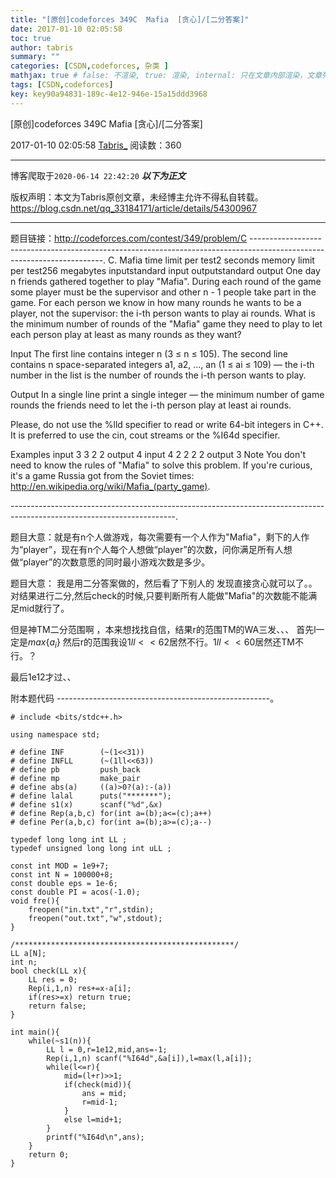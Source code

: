 ```yaml
---
title: "[原创]codeforces 349C  Mafia  [贪心]/[二分答案]"
date: 2017-01-10 02:05:58
toc: true
author: tabris
summary: ""
categories: [CSDN,codeforces, 杂类 ]
mathjax: true # false: 不渲染, true: 渲染, internal: 只在文章内部渲染，文章列表中不渲染
tags: [CSDN,codeforces]
key: key90a94831-189c-4e12-946e-15a15ddd3968
---
```


[原创]codeforces 349C  Mafia  [贪心]/[二分答案]

2017-01-10 02:05:58  [Tabris_](https://me.csdn.net/qq_33184171) 阅读数：360

---

博客爬取于`2020-06-14 22:42:20`
***以下为正文***

版权声明：本文为Tabris原创文章，未经博主允许不得私自转载。
https://blog.csdn.net/qq_33184171/article/details/54300967

<!-- more -->

---

题目链接：http://codeforces.com/contest/349/problem/C
-----------------------------------------------------------------------------------------------------------------------.
C. Mafia
time limit per test2 seconds
memory limit per test256 megabytes
inputstandard input
outputstandard output
One day n friends gathered together to play "Mafia". During each round of the game some player must be the supervisor and other n - 1 people take part in the game. For each person we know in how many rounds he wants to be a player, not the supervisor: the i-th person wants to play ai rounds. What is the minimum number of rounds of the "Mafia" game they need to play to let each person play at least as many rounds as they want?

Input
The first line contains integer n (3 ≤ n ≤ 105). The second line contains n space-separated integers a1, a2, ..., an (1 ≤ ai ≤ 109) — the i-th number in the list is the number of rounds the i-th person wants to play.

Output
In a single line print a single integer — the minimum number of game rounds the friends need to let the i-th person play at least ai rounds.

Please, do not use the %lld specifier to read or write 64-bit integers in С++. It is preferred to use the cin, cout streams or the %I64d specifier.

Examples
input
3
3 2 2
output
4
input
4
2 2 2 2
output
3
Note
You don't need to know the rules of "Mafia" to solve this problem. If you're curious, it's a game Russia got from the Soviet times: http://en.wikipedia.org/wiki/Mafia_(party_game).


-----------------------------------------------------------------------------------------------------------------------.

题目大意：就是有n个人做游戏，每次需要有一个人作为"Mafia"，剩下的人作为“player”，现在有n个人每个人想做“player”的次数，问你满足所有人想做“player”的次数意愿的同时最小游戏次数是多少。


题目大意：
我是用二分答案做的，然后看了下别人的 发现直接贪心就可以了。。
对结果进行二分,然后check的时候,只要判断所有人能做"Mafia"的次数能不能满足mid就行了。


但是神TM二分范围啊  ，本来想找找自信，结果r的范围TM的WA三发、、、
首先l一定是$max\{a_i\}$
然后r的范围我设$1ll<<62$居然不行。$1ll<<60$居然还TM不行。？

最后1e12才过、、


附本题代码
-----------------------------------------------------。
```
# include <bits/stdc++.h>

using namespace std;

# define INF        (~(1<<31))
# define INFLL      (~(1ll<<63))
# define pb         push_back
# define mp         make_pair
# define abs(a)     ((a)>0?(a):-(a))
# define lalal      puts("*******");
# define s1(x)      scanf("%d",&x)
# define Rep(a,b,c) for(int a=(b);a<=(c);a++)
# define Per(a,b,c) for(int a=(b);a>=(c);a--)

typedef long long int LL ;
typedef unsigned long long int uLL ;

const int MOD = 1e9+7;
const int N = 100000+8;
const double eps = 1e-6;
const double PI = acos(-1.0);
void fre(){
    freopen("in.txt","r",stdin);
    freopen("out.txt","w",stdout);
}

/*************************************************/
LL a[N];
int n;
bool check(LL x){
    LL res = 0;
    Rep(i,1,n) res+=x-a[i];
    if(res>=x) return true;
    return false;
}

int main(){
    while(~s1(n)){
        LL l = 0,r=1e12,mid,ans=-1;
        Rep(i,1,n) scanf("%I64d",&a[i]),l=max(l,a[i]);
        while(l<=r){
            mid=(l+r)>>1;
            if(check(mid)){
                ans = mid;
                r=mid-1;
            }
            else l=mid+1;
        }
        printf("%I64d\n",ans);
    }
    return 0;
}

```
